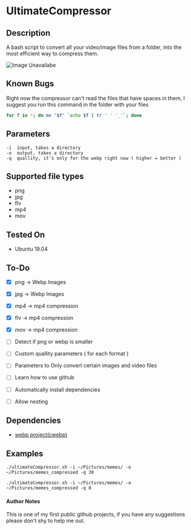 # UltimateCompressor

## Description
A bash script to convert all your video/image files from a folder, 
into the most efficient way to compress them.

![Image Unavailabe](https://i.imgur.com/1eTZQ3H.png)

## Known Bugs
Right now the compressor can't read the files that have spaces in them, 
I suggest you run this command in the folder with your files
```bash
for f in *; do mv "$f" `echo $f | tr ' ' '_'`; done
```

## Parameters
```
-i  input, takes a directory
-o  output, takes a directory
-q  quallity, it's only for the webp right now ( higher = better )
```

## Supported file types

- png
- jpg
- flv
- mp4
- mov


## Tested On

- Ubuntu 19.04


## To-Do
- [x] png -> Webp Images
- [x] jpg -> Webp Images
- [x] mp4 -> mp4 compression
- [x] flv -> mp4 compression
- [x] mov -> mp4 compression
- [ ] Detect if png or webp is smaller
- [ ] Custom quallity parameters ( for each format )
- [ ] Parameters to Only convert certain images and video files
- [ ] Learn how to use github
- [ ] Automatically install dependencies
- [ ] Allow nesting


## Dependencies
- [webp project(cwebp)](https://www.webmproject.org/)


## Examples
```
./ultimateCompressor.sh -i ~/Pictures/memes/ -o ~/Pictures/memes_compressed -q 30

./ultimateCompressor.sh -i ~/Pictures/memes/ -o ~/Pictures/memes_compressed -q 0
```

#### Author Notes

This is one of my first public github projects, if you have any suggestions please don't shy to help me out.
